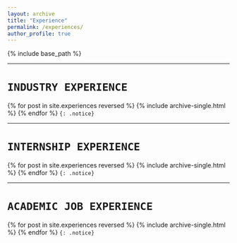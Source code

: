 ```yaml
---
layout: archive
title: "Experience"
permalink: /experiences/
author_profile: true
---
```


{% include base_path %}

---

`INDUSTRY EXPERIENCE`
====

{% for post in site.experiences reversed %}
  {% include archive-single.html %}
{% endfor %}
`{: .notice}`

---

`INTERNSHIP EXPERIENCE`
====

{% for post in site.experiences reversed %}
  {% include archive-single.html %}
{% endfor %}
`{: .notice}`

---

`ACADEMIC JOB EXPERIENCE`
====

{% for post in site.experiences reversed %}
  {% include archive-single.html %}
{% endfor %}
`{: .notice}`